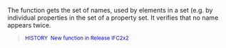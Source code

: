The function gets the set of names, used by elements in a set (e.g. by individual properties in the set of a property set. It verifies that no name appears twice.

> <small><font color="#0000FF">HISTORY  New function in
Release IFC2x2</font></small>
